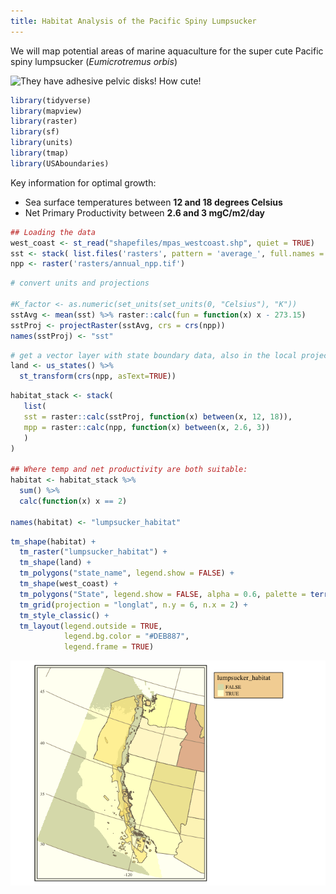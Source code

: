 ```yaml
---
title: Habitat Analysis of the Pacific Spiny Lumpsucker
---
```


 We will map potential areas of marine aquaculture for the super cute
    Pacific spiny lumpsucker (*Eumicrotremus orbis*)

![They have adhesive pelvic disks\! How
    cute\!](images/lumpsucker.png)

``` r
library(tidyverse)
library(mapview)  
library(raster)   
library(sf)          
library(units)
library(tmap)
library(USAboundaries)
```

Key information for optimal growth:

  - Sea surface temperatures between **12 and 18 degrees Celsius**  
  - Net Primary Productivity between **2.6 and 3 mgC/m2/day**

<!-- end list -->

``` r
## Loading the data
west_coast <- st_read("shapefiles/mpas_westcoast.shp", quiet = TRUE)
sst <- stack( list.files('rasters', pattern = 'average_', full.names = T) )
npp <- raster('rasters/annual_npp.tif')
```

``` r
# convert units and projections

#K_factor <- as.numeric(set_units(set_units(0, "Celsius"), "K"))
sstAvg <- mean(sst) %>% raster::calc(fun = function(x) x - 273.15)
sstProj <- projectRaster(sstAvg, crs = crs(npp))
names(sstProj) <- "sst"
```

``` r
# get a vector layer with state boundary data, also in the local projection
land <- us_states() %>%
  st_transform(crs(npp, asText=TRUE)) 
```

``` r
habitat_stack <- stack(
   list(
   sst = raster::calc(sstProj, function(x) between(x, 12, 18)),
   mpp = raster::calc(npp, function(x) between(x, 2.6, 3))
   )
)

## Where temp and net productivity are both suitable:
habitat <- habitat_stack %>%
  sum() %>% 
  calc(function(x) x == 2)

names(habitat) <- "lumpsucker_habitat"
```

``` r
tm_shape(habitat) + 
  tm_raster("lumpsucker_habitat") + 
  tm_shape(land) +
  tm_polygons("state_name", legend.show = FALSE) + 
  tm_shape(west_coast) + 
  tm_polygons("State", legend.show = FALSE, alpha = 0.6, palette = terrain.colors(8)) +
  tm_grid(projection = "longlat", n.y = 6, n.x = 2) +
  tm_style_classic() + 
  tm_layout(legend.outside = TRUE,
            legend.bg.color = "#DEB887", 
            legend.frame = TRUE)
```

![](spatial-tidy_files/figure-gfm/unnamed-chunk-6-1.png)<!-- -->
